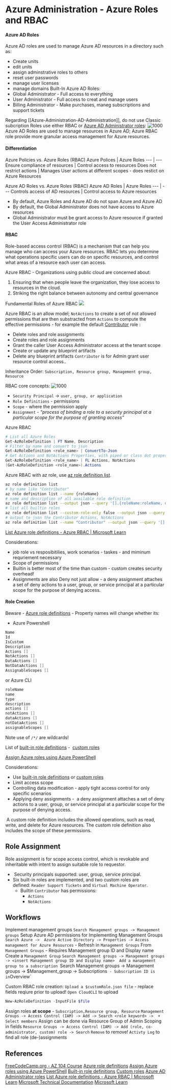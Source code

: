 # Azure Administration - Azure Roles and RBAC

#### Azure AD Roles

Azure AD roles are used to manage Azure AD resources in a directory such as:
- Create units
- edit units
- assign adminstrative roles to others
- reset user passwords
- manage user licenses
- manage domains
Built-In Azure AD Roles:
- Global Administrator - Full access to everything
- User Administrator - Full access to creat and manage users
- Billing Administrator - Make purchases, maneg subscriptions and support tickets

Regarding [[Azure-Administration-AD-Administration]], do not use Classic subcription Roles use either RBAC or [Azure AD Administrator roles](https://learn.microsoft.com/en-us/azure/active-directory/roles/permissions-reference):
![1000](azurerolerbacandadminroles.png)
Azure AD Roles are used to manage resources in Azure AD; Azure RBAC role provide more granular access management for Azure resources.

#### Differentiation 

Azure Policies vs. Azure Roles (RBAC)
Azure Polices | Azure Roles
--- | ---
Ensure compliance of resources | Control access to resources
Does not restrict actions | Manages User actions at different scopes - does restict on Azure Resources

Azure AD Roles vs. Azure Roles (RBAC)
Azure AD Roles | Azure Roles
--- | ---
Controls access of AD resources | Control access to Azure resources

- By default, Azure Roles and Azure AD do not span Azure and Azure AD
- By default, the Global Administrator does not have access to Azure resources
- Global Administrator must be grant access to Azure resource if granted the User Access Administrator role

#### RBAC

Role-based access control (RBAC) is a mechanism that can help you manage who can access your Azure resources. RBAC lets you determine what operations specific users can do on specific resources, and control what areas of a resource each user can access.

Azure RBAC - Organizations using public cloud are concerned about:
1. Ensuring that when people leave the organization, they lose access to resources in the cloud.
2. Striking the right balance between autonomy and central governance

Fundamental Roles of Azure RBAC
![](azurefundamentalrbacroles.png)

Azure RBAC is an allow model; `NotActions` to create a set of not allowed permissions that are then substracted from `Actions` to compute the effective permissions - for example the default [Contributor](https://learn.microsoft.com/en-us/azure/role-based-access-control/built-in-roles#contributor) role :
-   Delete roles and role assignments
-   Create roles and role assignments
-   Grant the caller User Access Administrator access at the tenant scope
-   Create or update any blueprint artifacts
-   Delete any blueprint artifacts
`Contributor` is for Admin grant user resource control access.. 

Inheritance Order: `Subscription, Resource group, Management group, Resource`


RBAC core concepts:
![1000](azurerbaccoreconcepts.png)
- `Security Principal` -> `user, group, or application`
- `Role Definitions` -  permissions
- `Scope` - where the permission apply
- `Assignment` -  *"process of binding a role to a security principal at a particular scope for the purpose of granting access"*

Azure RBAC 
```powershell
# List all Azure Roles
Get-AzRoleDefinition | FT Name, Description
# Filter by name and convert to json
Get-AzRoleDefinition <role_name> | ConvertTo-Json
# Get Actions and NotActions Properties, with piped or class dot property
Get-AzRoleDefinition <role_name> | FL Actions, NotActions
(Get-AzRoleDefinition <role_name>).Actions
``` 

Azure RBAC with az role, use [az role definition list](https://learn.microsoft.com/en-us/cli/azure/role/definition#az-role-definition-list).
```bash
az role definition list
# by name like "Contributor"
az role definition list --name {roleName}
# name and description of all available role definition
az role definition list --output json --query '[].{roleName:roleName, description:description}'
# list all builtin roles
az role definition list --custom-role-only false --output json --query '[].{roleName:roleName, description:description, roleType:roleType}'
# output to json the Contributor Actions, NotActions
az role definition list --name "Contributor" --output json --query '[].{actions:permissions[0].actions, notActions:permissions[0].notActions}'

```
[List Azure role definitions - Azure RBAC | Microsoft Learn](https://learn.microsoft.com/en-us/azure/role-based-access-control/role-definitions-list)

Considerations:
- job role vs resposibitilies, work scenarios - taskes - and miminum requriement necessary 
- Scope of permissions
- Builtin is better most of the time than custom - custom creates security overhead!
- Assignments are also Deny not just allow - a deny assignment attaches a set of deny actions to a user, group, or service principal at a particular scope for the purpose of denying access.


#### Role Creation

Beware - [Azure role definitions](https://learn.microsoft.com/en-us/azure/role-based-access-control/role-definitions) - Property names will change whether its: 
- Azure Powershell 
```powershell
Name
Id
IsCustom
Description
Actions []
NotActions []
DataActions []
NotDataActions []
AssignableScopes []
```
or Azure CLI
```csharp
roleName
name
type
description
actions []
notActions []
dataActions []
notDataActions []
assignableScopes []
```
Note use of `/*/`  are wildcards!

List of [built-in role definitions](https://learn.microsoft.com/en-us/azure/role-based-access-control/built-in-roles) -  [custom roles](https://learn.microsoft.com/en-us/azure/role-based-access-control/custom-roles)

[Assign Azure roles using Azure PowerShell](https://learn.microsoft.com/en-us/azure/role-based-access-control/role-assignments-powershell)

Considerations:
- Use [built-in role definitions](https://learn.microsoft.com/en-us/azure/role-based-access-control/built-in-roles) or [custom roles](https://learn.microsoft.com/en-us/azure/role-based-access-control/custom-roles)
- Limit access scope
- Controlling data modification - apply tight access control for only specific scenarios  
- Applying deny assignments -  a deny assignment attaches a set of deny actions to a user, group, or service principal at a particular scope for the purpose of denying access.

 A custom role definition includes the allowed operations, such as read, write, and delete for Azure resources. The custom role definition also includes the scope of these permissions.

## Role Assignment

Role assignment is for scope access control, which is revokable and inheritable with intent to assign suitable role to requestor. 
-  Security principals supported: user, group, service principal.
- Six built-in roles are implemented, and two custom roles are defined: `Reader Support Tickets` and `Virtual Machine Operator`.
	- Builtin `Contributor` has permissions:
		- `Actions`
		- `NotActions`

## Workflows

Implement management groups 
`Search Management groups -> Management groups`
Setup Azure AD permissions for Implementing Management Groups
`Search Azure ->  Azure Active Directory -> Properties -> Access management for Azure Resources` - Refresh in `Management Groups`
From `Management Groups` - Requires Management group ID and Display name
Create a `Management Group`
`Search Management groups -> Management groups -> <insert Management group ID and Display name> 
Add a management group to a subscription
`Search Management groups -> Management groups -> $Management_group -> Subscriptions`  - Subscription ID is in `Overview`

Custom RBAC role creation:
`Upload a $customRole.json file`  - replace fields reqiure prior to upload!
`Open CloudCLI` to upload
```powershell
New-AzRoleDefinition -InputFile $file
```

Assign roles **at scope** - `Subscription,Resource group, Resource`
`Management Groups -> Access Control (IAM) -> Add -> Search <role keyword> ->  + Select members`
Assign can be done via Resource Group of Admin Scoping in fields
`Resource Groups -> Access Control (IAM) -> Add (role, co-administrator, custom) role -> Search`
`Remove` to remove!
`Activty Log` to find all role (de-)assignments

## References

[FreeCodeCamp.org - AZ 104 Course](https://www.youtube.com/watch?v=10PbGbTUSAg&t=3458s)
[Azure role definitions](https://learn.microsoft.com/en-us/azure/role-based-access-control/role-definitions)
[Assign Azure roles using Azure PowerShell](https://learn.microsoft.com/en-us/azure/role-based-access-control/role-assignments-powershell)
[Built-in role definitions](https://learn.microsoft.com/en-us/azure/role-based-access-control/built-in-roles)
[Custom roles](https://learn.microsoft.com/en-us/azure/role-based-access-control/custom-roles)
[Azure AD Administrator roles](https://learn.microsoft.com/en-us/azure/active-directory/roles/permissions-reference)
[List Azure role definitions - Azure RBAC | Microsoft Learn](https://learn.microsoft.com/en-us/azure/role-based-access-control/role-definitions-list)
[Microsoft Technical Documentation](https://learn.microsoft.com/en-us/docs/)
[Microsoft Learn](https://learn.microsoft.com/en-us/)